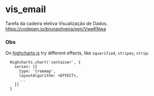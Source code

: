 # vis_email
Tarefa da cadeira eletiva Visualização de Dados.
https://codepen.io/brunaoliveira/pen/VweKNwa

### Obs
On [highcharts.js](https://github.com/brunaoliveira/vis_email/blob/master/highcharts.js) try different effects, like ```squarified```, ```stripes```, ```strip```:
```
  Highcharts.chart('container', {
    series: [{
      type: 'treemap',
      layoutAlgorithm: <EFFECT>,
      ...
    }]
  }
  ```

